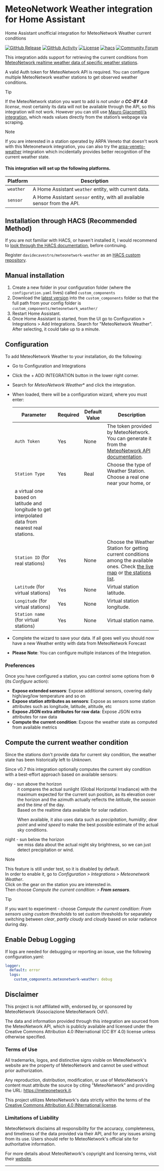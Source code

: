 # MeteoNetwork Weather integration for Home Assistant
Home Assistant unofficial integration for MeteoNetwork Weather current conditions

[![GitHub Release][releases-shield]][releases]
[![GitHub Activity][commits-shield]][commits]
[![License][license-shield]](LICENSE)
[![hacs][hacsbadge]][hacs]
[![Community Forum][forum-shield]][forum]


This integration adds support for retrieving the current conditions from
[MeteoNetwork realtime weather data of specific weather stations](https://api.meteonetwork.it/documentation.html#tag/Realtime-Data/paths/~1data-realtime~1%7Bstation_code%7D/get).

A valid Auth token for MeteoNetwork API is required.
You can configure multiple MeteoNetwork weather stations to get observed weather conditions.

> [!TIP]
If the MeteoNetwork station you want to add is _not under a **CC-BY 4.0** license_, most certainly
its data will not be available through the API, so this integration will not work.
However you can still use [Mauro Giacomelli’s integration](https://github.com/mgiako/MeteoNetwork-HTML-Scraper),
which reads values directly from the station’s webpage via scraping.

> [!NOTE]
If you are interested in a station operated by ARPA Veneto that doesn't work with this Meteonetwork integration,
you can also try the [arpa-veneto-weather](https://github.com/davidecavestro/arpa-veneto-weather) integration
which incidentally provides better recognition of the current weather state.

#### This integration will set up the following platforms.

Platform | Description
-- | --
`weather` | A Home Assistant `weather` entity, with current data.
`sensor` | A Home Assistant `sensor` entity, with all available sensor from the API.

## Installation through HACS (Recommended Method)

If you are not familiar with HACS, or haven't installed it, I would recommend to
[look through the HACS documentation](https://hacs.xyz/), before continuing.

Register `davidecavestro/meteonetwork-weather` as an
[HACS custom repository](https://www.hacs.xyz/docs/faq/custom_repositories/).

## Manual installation

1. Create a new folder in your configuration folder (where the `configuration.yaml` lives) called `custom_components`
2. Download the [latest version](https://github.com/davidecavestro/meteonetwork-weather/releases) into the `custom_components` folder so that the full path from your config folder is `custom_components/meteonetwork_weather/`
3. Restart Home Assistant.
4. Once Home Assistant is started, from the UI go to Configuration > Integrations > Add Integrations. Search for "MeteoNetwork Weather". After selecting, it could take up to a minute.

## Configuration

To add MeteoNetwork Weather to your installation, do the following:

- Go to Configuration and Integrations
- Click the + ADD INTEGRATION button in the lower right corner.
- Search for *MeteoNetwork Weather** and click the integration.
- When loaded, there will be a configuration wizard, where you must enter:

  | Parameter | Required | Default Value | Description |
  | --------- | -------- | ------------- | ----------- |
  | `Auth Token`   | Yes      | None          | The token provided by MeteoNetwork. You can generate it from the [MeteoNetwork API documentation](https://api.meteonetwork.it/documentation.html#tag/User-Login/paths/~1login/post). |
  | `Station Type` | Yes | Real | Choose the type of Weather Station. Choose a real one near your home, or
  a virtual one based on latitude and longitude to get interpolated data from nearest real stations. |
  | `Station ID` (for real stations) | Yes | None | Choose the Weather Station for getting current conditions among the available ones. Check [the live map](https://www.meteonetwork.it/rete/livemap/) or [the stations list](https://www.meteonetwork.eu/it/stations-list). |
  | `Latitude` (for virtual stations) | Yes | None | Virtual station latitude. |
  | `Longitude` (for virtual stations) | Yes | None | Virtual station longitude. |
  | `Station name` (for virtual stations) | Yes | None | Virtual station name. |

- Complete the wizard to save your data. If all goes well you should now have a new Weather entity with data from MeteoNetwork Forecast
- **Please Note**: You can configure multiple instances of the Integration.

### Preferences

Once you have configured a station, you can control some options from ⚙ (its _Configure_ action):

- **Expose extended sensors**: Expose additional sensors, covering daily high/avg/low temperature and so on
- **Expose station attributes as sensors**: Expose as sensors some station attributes such as longitude, latitude, altitude, etc
- **Expose JSON extra attributes for raw data**: Expose JSON extra attributes for raw data
- **Compute the current condition**: Expose the weather state as computed from available metrics

## Compute the current weather condition

Since the stations don't provide data for current sky condition, the weather
state has been historically left to _Unknown_.

Since v0.7 this integration optionally computes the current sky condition
with a best-effort approach based on available sensors:
<dl>
<dt>
day - sun above the horizon
</dt>
<dd>
it compares the actual sunlight (Global Horizontal Irradiance) with the maximum expected
for the current sun position, as its elevation over the horizon and the azimuth actually reflects
the <i>latitude</i>, the <i>season</i> and the <i>time</i> of the day.<br>
Based on the realtime data available for solar radiation.

When available, it also uses data such as <i>precipitation</i>, <i>humidity</i>, <i>dew point</i> and <i>wind speed</i> to make
the best possible estimate of the actual sky conditions.
</dd>
<dt>
night - sun below the horizon
</dt>
<dd>
we miss data about the actual night sky brightness, so we can just detect precipitation or wind.
</dd>
</dl>

> [!NOTE]
This feature is still under test, so it is disabled by default.<br>
In order to enable it, go to <i>Configuration > Integrations > Meteonetwork Weather</i>.<br>
Click on the gear on the station you are interested in.<br>
Then choose <i>Compute the current condition: &gt; <b>From sensors</b></i>.

> [!TIP]
If you want to experiment - choose  <i>Compute the current condition</i>: <i>From sensors
using custom thresholds</b></i> to set custom thresholds
for separately switching between <i>clear</i>, <i>partly cloudy</i> and <i>cloudy</i> based
on solar radiance during day.

## Enable Debug Logging

If logs are needed for debugging or reporting an issue, use the following configuration.yaml:

```yaml
logger:
  default: error
  logs:
    custom_components.meteonetwork-weather: debug
```

## Disclaimer

This project is not affiliated with, endorsed by, or sponsored by MeteoNetwork (Associazione MeteoNetwork OdV).

The data and information provided through this integration are sourced from the MeteoNetwork API, which is publicly available and licensed under the Creative Commons Attribution 4.0 INternational (CC BY 4.0) license unless otherwise specified.

### Terms of Use

All trademarks, logos, and distinctive signs visible on MeteoNetwork's website are the property of MeteoNetwork and cannot be used without prior authorization.

Any reproduction, distribution, modification, or use of MeteoNetwork's content must attribute the source by citing "MeteoNetwork" and providing the URL: https://meteonetwork.it.

This project utilizes MeteoNetwork's data strictly within the terms of the [Creative Commons Attribution 4.0 INternational license](https://creativecommons.org/licenses/by/4.0/deed).

### Limitations of Liability

MeteoNetwork disclaims all responsibility for the accuracy, completeness, and timeliness of the data provided via their API, and for any issues arising from its use. Users should refer to MeteoNetwork's official site for authoritative information.

For more details about MeteoNetwork's copyright and licensing terms, visit their [website](https://www.meteonetwork.eu/).



***

[commits-shield]: https://img.shields.io/github/commit-activity/y/davidecavestro/meteonetwork-weather.svg?style=flat-square
[commits]: https://github.com/davidecavestro/meteonetwork-weather/commits/main
[hacs]: https://www.hacs.xyz/docs/faq/custom_repositories/
[hacsbadge]: https://img.shields.io/badge/HACS-Default-orange.svg?style=flat-square
[forum-shield]: https://img.shields.io/badge/community-forum-brightgreen.svg?style=flat-square
[forum]: https://community.home-assistant.io/
[license-shield]: https://img.shields.io/github/license/davidecavestro/meteonetwork-weather.svg?style=flat-square
[releases-shield]: https://img.shields.io/github/release/davidecavestro/meteonetwork-weather.svg?style=flat-square
[releases]: https://github.com/davidecavestro/meteonetwork-weather/releases
